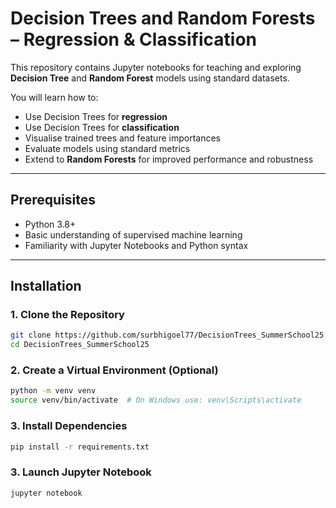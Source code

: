 # Decision Trees and Random Forests – Regression & Classification

This repository contains Jupyter notebooks for teaching and exploring **Decision Tree** and **Random Forest** models using standard datasets.

You will learn how to:
- Use Decision Trees for **regression** 
- Use Decision Trees for **classification** 
- Visualise trained trees and feature importances
- Evaluate models using standard metrics
- Extend to **Random Forests** for improved performance and robustness

---

## Prerequisites

- Python 3.8+
- Basic understanding of supervised machine learning
- Familiarity with Jupyter Notebooks and Python syntax

---

## Installation

### 1. Clone the Repository

```bash
git clone https://github.com/surbhigoel77/DecisionTrees_SummerSchool25.git
cd DecisionTrees_SummerSchool25
```

### 2. Create a Virtual Environment (Optional)

```bash
python -m venv venv
source venv/bin/activate  # On Windows use: venv\Scripts\activate
```

### 3. Install Dependencies

```bash
pip install -r requirements.txt
```

### 3. Launch Jupyter Notebook

```bash
jupyter notebook
```
